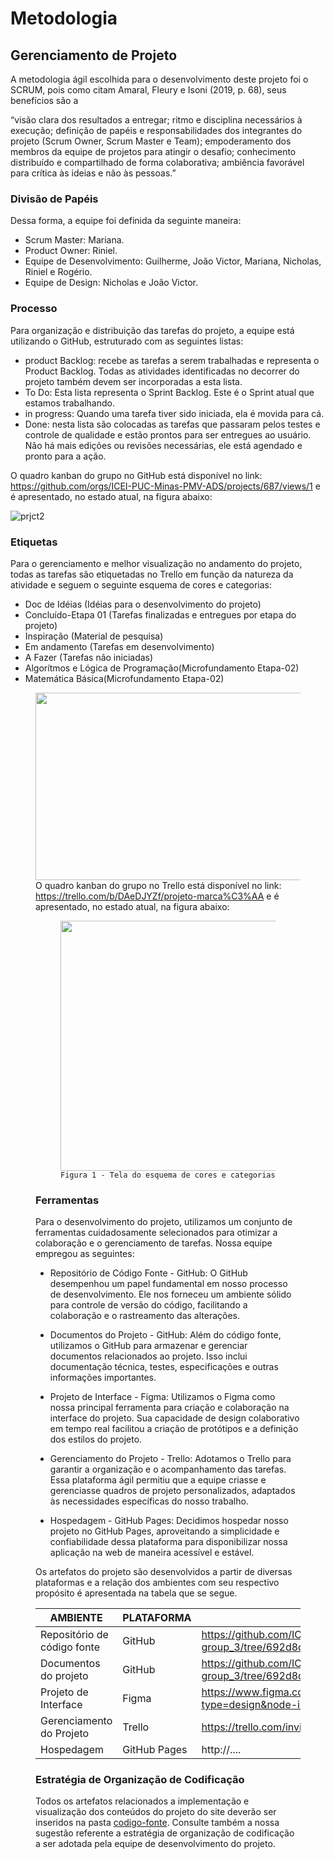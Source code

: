 
# Metodologia

## Gerenciamento de Projeto
A metodologia ágil escolhida para o desenvolvimento deste projeto foi o SCRUM, pois como citam Amaral, Fleury e Isoni (2019, p. 68), seus benefícios são a

“visão clara dos resultados a entregar; ritmo e disciplina necessários à execução; definição de papéis e responsabilidades dos integrantes do projeto (Scrum Owner, Scrum Master e Team); empoderamento dos membros da equipe de projetos para atingir o desafio; conhecimento distribuído e compartilhado de forma colaborativa; ambiência favorável para crítica às ideias e não às pessoas.”

### Divisão de Papéis

Dessa forma, a equipe foi definida da seguinte maneira:
- Scrum Master: Mariana.
- Product Owner: Riniel.
- Equipe de Desenvolvimento: Guilherme, João Victor, Mariana, Nicholas, Riniel e Rogério.
- Equipe de Design: Nicholas e João Victor.

### Processo

Para organização e distribuição das tarefas do projeto, a equipe está utilizando o GitHub, estruturado com as seguintes listas:
- product Backlog: recebe as tarefas a serem trabalhadas e representa o Product Backlog. Todas as atividades identificadas no decorrer do projeto também devem ser incorporadas a esta lista. 
- To Do: Esta lista representa o Sprint Backlog. Este é o Sprint atual que estamos trabalhando. 
- in progress: Quando uma tarefa tiver sido iniciada, ela é movida para cá. 
- Done: nesta lista são colocadas as tarefas que passaram pelos testes e controle de qualidade e estão prontos para ser entregues ao usuário. Não há mais edições ou revisões necessárias, ele está agendado e pronto para a ação.

O quadro kanban do grupo no GitHub está disponível no link: https://github.com/orgs/ICEI-PUC-Minas-PMV-ADS/projects/687/views/1  e é apresentado, no estado atual, na figura abaixo:


![prjct2](https://github.com/ICEI-PUC-Minas-PMV-ADS/pmv-ads-2023-2-e1-proj-web-t4-group_3/assets/144181666/a661010f-c90e-4f4a-9939-85dc5c4ebce8)


### Etiquetas
<p>Para o gerenciamento e melhor visualização no andamento do projeto, todas as tarefas são etiquetadas no Trello em função da natureza da atividade e seguem o seguinte esquema de cores e categorias:</p>
<ul>
  <li>Doc de Idéias (Idéias para o desenvolvimento do projeto)</li>
  <li>Concluído-Etapa 01 (Tarefas finalizadas e entregues por etapa do projeto)</li>
  <li>Inspiração (Material de pesquisa)</li>
  <li>Em andamento (Tarefas em desenvolvimento)</li>
  <li>A Fazer (Tarefas não iniciadas)</li>
  <li>Algorítmos e Lógica de Programação(Microfundamento Etapa-02)</li>
  <li>Matemática Básica(Microfundamento Etapa-02)</li>
</ul>

<figure> 
  <img src="https://user-images.githubusercontent.com/146504095/271797002-f3f8199c-f424-47d0-bed8-2031a1e5de13.png"width="500px"height="300px"

  O quadro kanban do grupo no Trello está disponível no link: https://trello.com/b/DAeDJYZf/projeto-marca%C3%AA e é apresentado, no estado atual, na figura abaixo:

<figure> 
  <img src="https://user-images.githubusercontent.com/146504095/271796657-48a3cadb-a284-4bcb-9ae1-0394e5b9b9d1.png"width="800"height="400px"

    Figura 1 - Tela do esquema de cores e categorias
</figure>

### Ferramentas

Para o desenvolvimento do projeto, utilizamos um conjunto de ferramentas cuidadosamente selecionados para otimizar a colaboração e o gerenciamento de tarefas. Nossa equipe empregou as seguintes:

- Repositório de Código Fonte - GitHub:
O GitHub desempenhou um papel fundamental em nosso processo de desenvolvimento. Ele nos forneceu um ambiente sólido para controle de versão do código, facilitando a colaboração e o rastreamento das alterações.

- Documentos do Projeto - GitHub:
Além do código fonte, utilizamos o GitHub para armazenar e gerenciar documentos relacionados ao projeto. Isso inclui documentação técnica, testes, especificações e outras informações importantes.

- Projeto de Interface - Figma:
Utilizamos o Figma como nossa principal ferramenta para criação e colaboração na interface do projeto. Sua capacidade de design colaborativo em tempo real facilitou a criação de protótipos e a definição dos estilos do projeto.

- Gerenciamento do Projeto - Trello:
Adotamos o Trello para garantir a organização e o acompanhamento das tarefas. Essa plataforma ágil permitiu que a equipe criasse e gerenciasse quadros de projeto personalizados, adaptados às necessidades específicas do nosso trabalho.

- Hospedagem - GitHub Pages:
Decidimos hospedar nosso projeto no GitHub Pages, aproveitando a simplicidade e confiabilidade dessa plataforma para disponibilizar nossa aplicação na web de maneira acessível e estável.


Os artefatos do projeto são desenvolvidos a partir de diversas plataformas e a relação dos ambientes com seu respectivo propósito é apresentada na tabela que se segue.

| AMBIENTE                            | PLATAFORMA                         | LINK DE ACESSO                         |
|-------------------------------------|------------------------------------|----------------------------------------|
| Repositório de código fonte         | GitHub                             |https://github.com/ICEI-PUC-Minas-PMV-ADS/pmv-ads-2023-2-e1-proj-web-t4-group_3/tree/692d8d99f91e2696186252d4dc6c3d71b0a8cef9/codigo-fonte|
| Documentos do projeto               | GitHub                             |https://github.com/ICEI-PUC-Minas-PMV-ADS/pmv-ads-2023-2-e1-proj-web-t4-group_3/tree/692d8d99f91e2696186252d4dc6c3d71b0a8cef9/documentos|
| Projeto de Interface                | Figma                              |https://www.figma.com/file/q9EqSVGC7zONyYejZ9xUqa/Site-do-Projeto-Eixo-1---PUC-Minas?type=design&node-id=0%3A1&mode=design&t=6IYslppfxkUeoECs-1|
| Gerenciamento do Projeto            | Trello                             |https://trello.com/invite/b/DAeDJYZf/ATTI6296a1c4c5198ba746e8ae5ca560157d1422C265/projeto|
| Hospedagem                          | GitHub Pages                       | http://....                            |


### Estratégia de Organização de Codificação 

Todos os artefatos relacionados a implementação e visualização dos conteúdos do projeto do site deverão ser inseridos na pasta [codigo-fonte](http://https://github.com/ICEI-PUC-Minas-PMV-ADS/WebApplicationProject-Template-v2/tree/main/codigo-fonte). Consulte também a nossa sugestão referente a estratégia de organização de codificação a ser adotada pela equipe de desenvolvimento do projeto.
